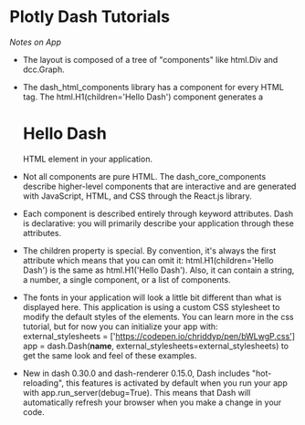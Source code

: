 # Plotly Dash Tutorials

_Notes on App_

- The layout is composed of a tree of "components" like html.Div and dcc.Graph.

- The dash_html_components library has a component for every HTML tag.
  The html.H1(children='Hello Dash') component generates a <h1>Hello Dash</h1>
  HTML element in your application.

- Not all components are pure HTML. The dash_core_components describe higher-level
  components that are interactive
  and are generated with JavaScript, HTML, and CSS through the React.js library.

- Each component is described entirely through keyword attributes. Dash is declarative:
  you will primarily describe your application through these attributes.

- The children property is special. By convention, it's always the first attribute
  which means that you can omit it: html.H1(children='Hello Dash') is the same as
  html.H1('Hello Dash'). Also, it can contain a string, a number, a single component,
  or a list of components.

- The fonts in your application will look a little bit different than what is displayed here.
  This application is using a custom CSS stylesheet to modify the default styles of the elements.
  You can learn more in the css tutorial, but for now you can initialize your app with:
    external_stylesheets = ['https://codepen.io/chriddyp/pen/bWLwgP.css']
    app = dash.Dash(__name__, external_stylesheets=external_stylesheets)
  to get the same look and feel of these examples.

- New in dash 0.30.0 and dash-renderer 0.15.0, Dash includes "hot-reloading", this features
  is activated by default when you run your app with app.run_server(debug=True). This means
  that Dash will automatically refresh your browser when you make a change in your code.
